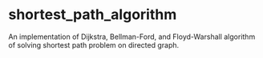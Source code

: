 # shortest_path_algorithm
An implementation of Dijkstra, Bellman-Ford, and Floyd-Warshall algorithm of solving shortest path problem on directed graph.
